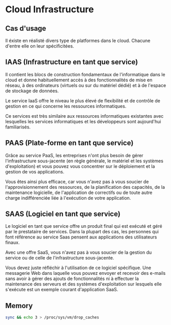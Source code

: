 # Cloud Infrastructure

## Cas d'usage

Il éxiste en réalisté divers type de platformes dans le cloud.
Chacune d'entre elle on leur spécificitées.

## IAAS (Infrastructure en tant que service)

Il contient les blocs de construction fondamentaux de l'informatique dans le cloud et donne habituellement accès à des fonctionnalités de mise en réseau, à des ordinateurs (virtuels ou sur du matériel dédié) et à de l'espace de stockage de données. 
   
Le service IaaS offre le niveau le plus élevé de flexibilité et de contrôle de gestion en ce qui concerne les ressources informatiques.

Ce services est très similaire aux ressources informatiques existantes avec lesquelles les services informatiques et les développeurs sont aujourd'hui familiarisés.

## PAAS (Plate-forme en tant que service)

Grâce au service PaaS, les entreprises n'ont plus besoin de gérer l'infrastructure sous-jacente (en règle générale, le matériel et les systèmes d'exploitation) et vous pouvez vous concentrer sur le déploiement et la gestion de vos applications. 

Vous êtes ainsi plus efficace, car vous n'avez pas à vous soucier de l'approvisionnement des ressources, de la planification des capacités, de la maintenance logicielle, de l'application de correctifs ou de toute autre charge indifférenciée liée à l'exécution de votre application.

## SAAS (Logiciel en tant que service)

Le logiciel en tant que service offre un produit final qui est exécuté et géré par le prestataire de services. Dans la plupart des cas, les personnes qui font référence au service Saas pensent aux applications des utilisateurs finaux. 

Avec une offre SaaS, vous n'avez pas à vous soucier de la gestion du service ou de celle de l'infrastructure sous-jacente. 

Vous devez juste réfléchir à l'utilisation de ce logiciel spécifique. 
Une messagerie Web dans laquelle vous pouvez envoyer et recevoir des e-mails sans avoir à gérer des ajouts de fonctionnalités ni à effectuer la maintenance des serveurs et des systèmes d'exploitation sur lesquels elle s'exécute est un exemple courant d'application SaaS.

## Memory

```bash
sync && echo 3 > /proc/sys/vm/drop_caches
```